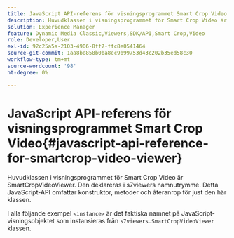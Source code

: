 ```yaml
---
title: JavaScript API-referens för visningsprogrammet Smart Crop Video
description: Huvudklassen i visningsprogrammet för Smart Crop Video är SmartCropVideoViewer. Den deklareras i s7viewers namnutrymme. Detta JavaScript-API omfattar konstruktor, metoder och återanrop för just den här klassen.
solution: Experience Manager
feature: Dynamic Media Classic,Viewers,SDK/API,Smart Crop,Video
role: Developer,User
exl-id: 92c25a5a-2103-4906-8ff7-ffc8e0541464
source-git-commit: 1aa8be858b0ba8ec9b99753d43c202b35ed58c30
workflow-type: tm+mt
source-wordcount: '98'
ht-degree: 0%

---
```


# JavaScript API-referens för visningsprogrammet Smart Crop Video{#javascript-api-reference-for-smartcrop-video-viewer}

Huvudklassen i visningsprogrammet för Smart Crop Video är SmartCropVideoViewer. Den deklareras i s7viewers namnutrymme. Detta JavaScript-API omfattar konstruktor, metoder och återanrop för just den här klassen.

I alla följande exempel `<instance>` är det faktiska namnet på JavaScript-visningsobjektet som instansieras från `s7viewers.SmartCropVideoViewer` klassen.

